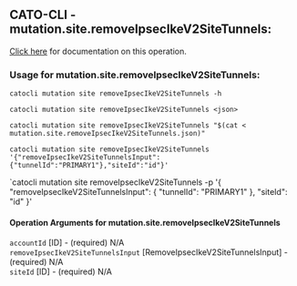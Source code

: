 
## CATO-CLI - mutation.site.removeIpsecIkeV2SiteTunnels:
[Click here](https://api.catonetworks.com/documentation/#mutation-mutation.site.removeIpsecIkeV2SiteTunnels) for documentation on this operation.

### Usage for mutation.site.removeIpsecIkeV2SiteTunnels:

`catocli mutation site removeIpsecIkeV2SiteTunnels -h`

`catocli mutation site removeIpsecIkeV2SiteTunnels <json>`

`catocli mutation site removeIpsecIkeV2SiteTunnels "$(cat < mutation.site.removeIpsecIkeV2SiteTunnels.json)"`

`catocli mutation site removeIpsecIkeV2SiteTunnels '{"removeIpsecIkeV2SiteTunnelsInput":{"tunnelId":"PRIMARY1"},"siteId":"id"}'`

`catocli mutation site removeIpsecIkeV2SiteTunnels -p '{
    "removeIpsecIkeV2SiteTunnelsInput": {
        "tunnelId": "PRIMARY1"
    },
    "siteId": "id"
}'


#### Operation Arguments for mutation.site.removeIpsecIkeV2SiteTunnels ####

`accountId` [ID] - (required) N/A    
`removeIpsecIkeV2SiteTunnelsInput` [RemoveIpsecIkeV2SiteTunnelsInput] - (required) N/A    
`siteId` [ID] - (required) N/A    
